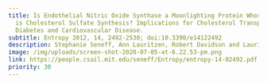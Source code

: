 ```yaml
---
title: Is Endothelial Nitric Oxide Synthase a Moonlighting Protein Whose Day Job
  is Cholesterol Sulfate Synthesis? Implications for Cholesterol Transport,
  Diabetes and Cardiovascular Disease.
subtitle: Entropy 2012, 14, 2492-2530; doi:10.3390/e14122492
description: Stephanie Seneff, Ann Lauritzen, Robert Davidson and Laurie Lentz-Marino
image: /img/uploads/screen-shot-2020-07-05-at-6.22.53-pm.png
link: https://people.csail.mit.edu/seneff/Entropy/entropy-14-02492.pdf
priority: 30
---
```

